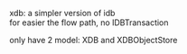 xdb: a simpler version of idb \
for easier the flow path, no IDBTransaction

only have 2 model: XDB and XDBObjectStore
